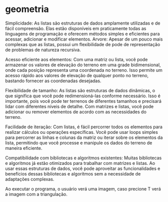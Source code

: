 # geometria

Simplicidade: As listas são estruturas de dados amplamente utilizadas e de fácil compreensão. Elas estão disponíveis em praticamente todas as linguagens de programação e oferecem métodos simples e eficientes para acessar, adicionar e modificar elementos.
Arvore: Apesar de um pouco mais complexas que as listas, possui um flexibilidade de pode de representação de problemas de natureza recursiva.

Acesso eficiente aos elementos: Com uma matriz ou lista, você pode armazenar os valores de elevação do terreno em uma grade bidimensional, onde cada posição representa uma coordenada no terreno. Isso permite um acesso rápido aos valores de elevação de qualquer ponto no terreno, bastando fornecer as coordenadas desejadas.

Flexibilidade de tamanho: As listas são estruturas de dados dinâmicas, o que significa que você pode redimensioná-las conforme necessário. Isso é importante, pois você pode ter terrenos de diferentes tamanhos e precisará lidar com diferentes níveis de detalhe. Com matrizes e listas, você pode adicionar ou remover elementos de acordo com as necessidades do terreno.

Facilidade de iteração: Com listas, é fácil percorrer todos os elementos para realizar cálculos ou operações específicas. Você pode usar loops simples para percorrer as linhas e colunas da matriz ou iterar sobre os elementos da lista, permitindo que você processe e manipule os dados do terreno de maneira eficiente.

Compatibilidade com bibliotecas e algoritmos existentes: Muitas bibliotecas e algoritmos já estão otimizados para trabalhar com matrizes e listas. Ao usar essas estruturas de dados, você pode aproveitar as funcionalidades e benefícios dessas bibliotecas e algoritmos sem a necessidade de adaptações complexas.

Ao executar o programa, o usuário verá uma imagem,
caso precione T verá a imagem com a triangulação.
